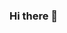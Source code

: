 ### Hi there 👋

<!--
**Ivan-Cepeda/Ivan-Cepeda** is a ✨ _special_ ✨ repository because its `README.md` (this file) appears on your GitHub profile.

- 📊 I’m currently working on Soccer Data Analyst
- 🧠 I’m currently learning Maching Learning with Python

